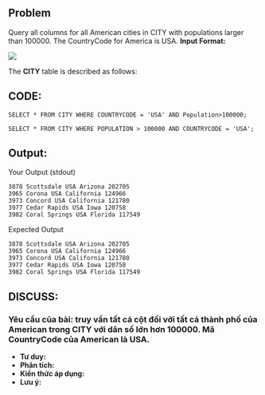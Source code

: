 ## Problem
 Query all columns for all American cities in CITY with populations larger than 100000. The CountryCode for America is USA.
 **Input Format:**

![](https://s3.amazonaws.com/hr-challenge-images/8137/1449729804-f21d187d0f-CITY.jpg)

The **CITY** table is described as follows:

## CODE:

    SELECT * FROM CITY WHERE COUNTRYCODE = 'USA' AND Population>100000;
    
    SELECT * FROM CITY WHERE POPULATION > 100000 AND COUNTRYCODE = 'USA';
    
## Output:
Your Output (stdout)

    3878 Scottsdale USA Arizona 202705 
    3965 Corona USA California 124966 
    3973 Concord USA California 121780 
    3977 Cedar Rapids USA Iowa 120758 
    3982 Coral Springs USA Florida 117549
    
Expected Output

    3878 Scottsdale USA Arizona 202705 
    3965 Corona USA California 124966 
    3973 Concord USA California 121780 
    3977 Cedar Rapids USA Iowa 120758 
    3982 Coral Springs USA Florida 117549
    

## DISCUSS:
### Yêu cầu của bài: truy vấn tất cả cột đối với tất cả thành phố của American trong CITY với dân số lớn hơn 100000. Mã CountryCode của American là USA.
- **Tư duy:** 
- **Phân tích:**
- **Kiến thức áp dụng:**
- **Lưu ý:**


